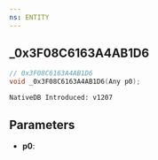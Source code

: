 ```yaml
---
ns: ENTITY
---
```

## _0x3F08C6163A4AB1D6

```c
// 0x3F08C6163A4AB1D6
void _0x3F08C6163A4AB1D6(Any p0);
```

```
NativeDB Introduced: v1207
```

## Parameters
* **p0**:
